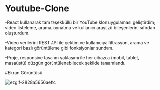 # Youtube-Clone

-React kullanarak tam teşekküllü bir YouTube klon uygulaması geliştirdim; video listeleme, arama, oynatma ve kullanıcı arayüzü bileşenlerini sıfırdan oluşturdum.

-Video verilerini REST API ile çektim ve kullanıcıya filtrasyon, arama ve kategori bazlı görüntüleme gibi fonksiyonlar sundum.

-Proje, responsive tasarım yaklaşımı ile her cihazda (mobil, tablet, masaüstü) düzgün görüntülenebilecek şekilde tamamlandı.

#Ekran Görüntüsü

![ezgif-2828a5656aeffc](https://github.com/user-attachments/assets/130720f9-4745-468c-8290-fe8ba6a64f1f)



